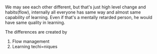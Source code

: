 We may see each other different, but that's just high level change and habits(flow), internally all everyone has same way and almost same capability of learning. Even if that's a mentally retarded person, he would have same quality in learning.

The differences are created by

1. Flow management
2. Learning techi=niques

